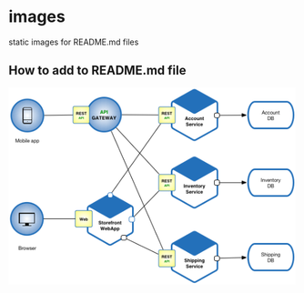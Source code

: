 # images
static images for README.md files

## How to add to README.md file

![Microservice sample image](https://github.com/dagistankaradeniz/images/blob/master/Microservice_Architecture[1].png)
